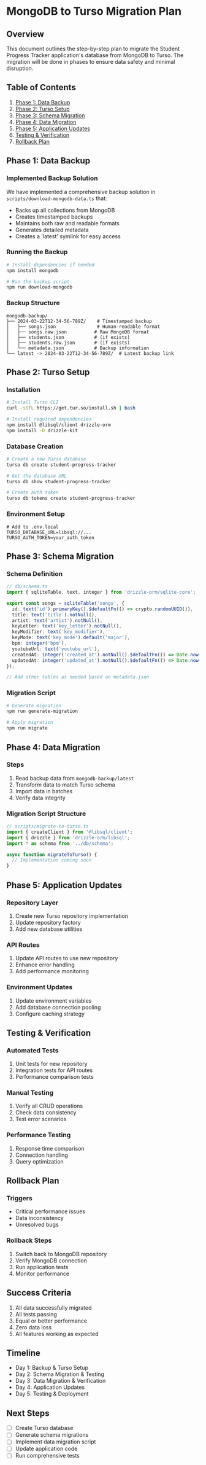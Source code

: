 # MongoDB to Turso Migration Plan

## Overview
This document outlines the step-by-step plan to migrate the Student Progress Tracker application's database from MongoDB to Turso. The migration will be done in phases to ensure data safety and minimal disruption.

## Table of Contents
1. [Phase 1: Data Backup](#phase-1-data-backup)
2. [Phase 2: Turso Setup](#phase-2-turso-setup)
3. [Phase 3: Schema Migration](#phase-3-schema-migration)
4. [Phase 4: Data Migration](#phase-4-data-migration)
5. [Phase 5: Application Updates](#phase-5-application-updates)
6. [Testing & Verification](#testing--verification)
7. [Rollback Plan](#rollback-plan)

## Phase 1: Data Backup

### Implemented Backup Solution
We have implemented a comprehensive backup solution in `scripts/download-mongodb-data.ts` that:
- Backs up all collections from MongoDB
- Creates timestamped backups
- Maintains both raw and readable formats
- Generates detailed metadata
- Creates a 'latest' symlink for easy access

### Running the Backup
```bash
# Install dependencies if needed
npm install mongodb

# Run the backup script
npm run download-mongodb
```

### Backup Structure
```
mongodb-backup/
├── 2024-03-22T12-34-56-789Z/    # Timestamped backup
│   ├── songs.json               # Human-readable format
│   ├── songs.raw.json          # Raw MongoDB format
│   ├── students.json           # (if exists)
│   ├── students.raw.json       # (if exists)
│   └── metadata.json           # Backup information
└── latest -> 2024-03-22T12-34-56-789Z/  # Latest backup link
```

## Phase 2: Turso Setup

### Installation
```bash
# Install Turso CLI
curl -sSfL https://get.tur.so/install.sh | bash

# Install required dependencies
npm install @libsql/client drizzle-orm
npm install -D drizzle-kit
```

### Database Creation
```bash
# Create a new Turso database
turso db create student-progress-tracker

# Get the database URL
turso db show student-progress-tracker

# Create auth token
turso db tokens create student-progress-tracker
```

### Environment Setup
```env
# Add to .env.local
TURSO_DATABASE_URL=libsql://...
TURSO_AUTH_TOKEN=your_auth_token
```

## Phase 3: Schema Migration

### Schema Definition
```typescript
// db/schema.ts
import { sqliteTable, text, integer } from 'drizzle-orm/sqlite-core';

export const songs = sqliteTable('songs', {
  id: text('id').primaryKey().$defaultFn(() => crypto.randomUUID()),
  title: text('title').notNull(),
  artist: text('artist').notNull(),
  keyLetter: text('key_letter').notNull(),
  keyModifier: text('key_modifier'),
  keyMode: text('key_mode').default('major'),
  bpm: integer('bpm'),
  youtubeUrl: text('youtube_url'),
  createdAt: integer('created_at').notNull().$defaultFn(() => Date.now()),
  updatedAt: integer('updated_at').notNull().$defaultFn(() => Date.now())
});

// Add other tables as needed based on metadata.json
```

### Migration Script
```bash
# Generate migration
npm run generate-migration

# Apply migration
npm run migrate
```

## Phase 4: Data Migration

### Steps
1. Read backup data from `mongodb-backup/latest`
2. Transform data to match Turso schema
3. Import data in batches
4. Verify data integrity

### Migration Script Structure
```typescript
// scripts/migrate-to-turso.ts
import { createClient } from '@libsql/client';
import { drizzle } from 'drizzle-orm/libsql';
import * as schema from '../db/schema';

async function migrateToTurso() {
  // Implementation coming soon
}
```

## Phase 5: Application Updates

### Repository Layer
1. Create new Turso repository implementation
2. Update repository factory
3. Add new database utilities

### API Routes
1. Update API routes to use new repository
2. Enhance error handling
3. Add performance monitoring

### Environment Updates
1. Update environment variables
2. Add database connection pooling
3. Configure caching strategy

## Testing & Verification

### Automated Tests
1. Unit tests for new repository
2. Integration tests for API routes
3. Performance comparison tests

### Manual Testing
1. Verify all CRUD operations
2. Check data consistency
3. Test error scenarios

### Performance Testing
1. Response time comparison
2. Connection handling
3. Query optimization

## Rollback Plan

### Triggers
- Critical performance issues
- Data inconsistency
- Unresolved bugs

### Rollback Steps
1. Switch back to MongoDB repository
2. Verify MongoDB connection
3. Run application tests
4. Monitor performance

## Success Criteria
1. All data successfully migrated
2. All tests passing
3. Equal or better performance
4. Zero data loss
5. All features working as expected

## Timeline
- Day 1: Backup & Turso Setup
- Day 2: Schema Migration & Testing
- Day 3: Data Migration & Verification
- Day 4: Application Updates
- Day 5: Testing & Deployment

## Next Steps
- [ ] Create Turso database
- [ ] Generate schema migrations
- [ ] Implement data migration script
- [ ] Update application code
- [ ] Run comprehensive tests 